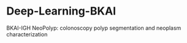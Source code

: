 # Deep-Learning-BKAI
BKAI-IGH NeoPolyp: colonoscopy polyp segmentation and neoplasm characterization
